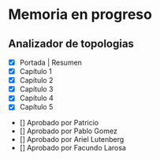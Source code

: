 # Memoria en progreso

## Analizador de topologias
- [x] Portada | Resumen
- [x] Capítulo 1
- [x] Capítulo 2
- [x] Capítulo 3
- [x] Capítulo 4
- [x] Capítulo 5

- [] Aprobado por Patricio
- [] Aprobado por Pablo Gomez
- [] Aprobado por Ariel Lutenberg
- [] Aprobado por Facundo Larosa